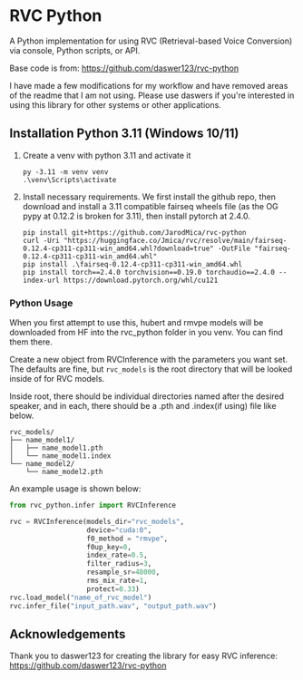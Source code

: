 # RVC Python

A Python implementation for using RVC (Retrieval-based Voice Conversion) via console, Python scripts, or API.

Base code is from: https://github.com/daswer123/rvc-python

I have made a few modifications for my workflow and have removed areas of the readme that I am not using.  Please use daswers if you're interested in using this library for other systems or other applications.

## Installation Python 3.11 (Windows 10/11)
1. Create a venv with python 3.11 and activate it
    ```
    py -3.11 -m venv venv
    .\venv\Scripts\activate    
    ```
2. Install necessary requirements. We first install the github repo, then download and install a 3.11 compatible fairseq wheels file (as the OG pypy at 0.12.2 is broken for 3.11), then install pytorch at 2.4.0.

    ```
    pip install git+https://github.com/JarodMica/rvc-python
    curl -Uri "https://huggingface.co/Jmica/rvc/resolve/main/fairseq-0.12.4-cp311-cp311-win_amd64.whl?download=true" -OutFile "fairseq-0.12.4-cp311-cp311-win_amd64.whl"
    pip install .\fairseq-0.12.4-cp311-cp311-win_amd64.whl
    pip install torch==2.4.0 torchvision==0.19.0 torchaudio==2.4.0 --index-url https://download.pytorch.org/whl/cu121
    ```

### Python Usage
When you first attempt to use this, hubert and rmvpe models will be downloaded from HF into the rvc_python folder in you venv.  You can find them there.

Create a new object from RVCInference with the parameters you want set. The defaults are fine, but `rvc_models` is the root directory that will be looked inside of for RVC models.

Inside root, there should be individual directories named after the desired speaker, and in each, there should be a .pth and .index(if using) file like below.

```
rvc_models/
├── name_model1/
│   ├── name_model1.pth
│   └── name_model1.index
└── name_model2/
    └── name_model2.pth

```

An example usage is shown below:

```python
from rvc_python.infer import RVCInference

rvc = RVCInference(models_dir="rvc_models", 
                   device="cuda:0",
                   f0_method = "rmvpe",
                   f0up_key=0,
                   index_rate=0.5,
                   filter_radius=3,
                   resample_sr=48000,
                   rms_mix_rate=1,
                   protect=0.33)
rvc.load_model("name_of_rvc_model")
rvc.infer_file("input_path.wav", "output_path.wav")
```

## Acknowledgements

Thank you to daswer123 for creating the library for easy RVC inference: https://github.com/daswer123/rvc-python

